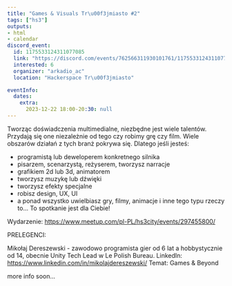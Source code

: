```yaml
---
title: "Games & Visuals Tr\u00f3jmiasto #2"
tags: ["hs3"]
outputs:
- html
- calendar
discord_event:
  id: 1175533124311077085
  link: "https://discord.com/events/762566311930101761/1175533124311077085"
  interested: 6
  organizer: "arkadio_ac"
  location: "Hackerspace Tr\u00f3jmiasto"

eventInfo:
  dates:
    extra:
      2023-12-22 18:00-20:30: null
---
```

Tworząc doświadczenia multimedialne, niezbędne jest wiele talentów. Przydają się one niezależnie od tego czy robimy grę czy film. Wiele obszarów działań z tych branż pokrywa się. Dlatego jeśli jesteś:
- programistą lub deweloperem konkretnego silnika
- pisarzem, scenarzystą, reżyserem, tworzysz narracje
- grafikiem 2d lub 3d, animatorem
- tworzysz muzykę lub dźwięki
- tworzysz efekty specjalne
- robisz design, UX, UI
- a ponad wszystko uwielbiasz gry, filmy, animacje i inne tego typu rzeczy to...
To spotkanie jest dla Ciebie!

Wydarzenie: https://www.meetup.com/pl-PL/hs3city/events/297455800/

PRELEGENCI:

Mikołaj Dereszewski - zawodowo programista gier od 6 lat a hobbystycznie od 14, obecnie Unity Tech Lead w Le Polish Bureau. LinkedIn: https://www.linkedin.com/in/mikolajdereszewski/
Temat: Games & Beyond

more info soon...
